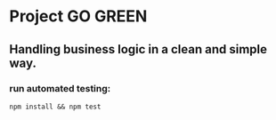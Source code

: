 # Project GO GREEN

## Handling business logic in a clean and simple way.

### run automated testing:
`npm install && npm test`